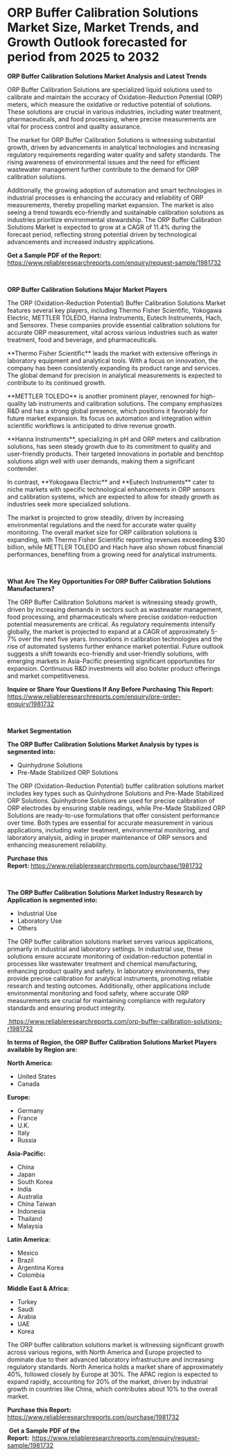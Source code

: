 <p><h1>ORP Buffer Calibration Solutions Market Size, Market Trends, and Growth Outlook forecasted for period from 2025 to 2032</h1></p><p><strong>ORP Buffer Calibration Solutions Market Analysis and Latest Trends</strong></p>
<p><p>ORP Buffer Calibration Solutions are specialized liquid solutions used to calibrate and maintain the accuracy of Oxidation-Reduction Potential (ORP) meters, which measure the oxidative or reductive potential of solutions. These solutions are crucial in various industries, including water treatment, pharmaceuticals, and food processing, where precise measurements are vital for process control and quality assurance. </p><p>The market for ORP Buffer Calibration Solutions is witnessing substantial growth, driven by advancements in analytical technologies and increasing regulatory requirements regarding water quality and safety standards. The rising awareness of environmental issues and the need for efficient wastewater management further contribute to the demand for ORP calibration solutions. </p><p>Additionally, the growing adoption of automation and smart technologies in industrial processes is enhancing the accuracy and reliability of ORP measurements, thereby propelling market expansion. The market is also seeing a trend towards eco-friendly and sustainable calibration solutions as industries prioritize environmental stewardship. The ORP Buffer Calibration Solutions Market is expected to grow at a CAGR of 11.4% during the forecast period, reflecting strong potential driven by technological advancements and increased industry applications.</p></p>
<p><strong>Get a Sample PDF of the Report:&nbsp;</strong> <a href="https://www.reliableresearchreports.com/enquiry/request-sample/1981732?utm_campaign=3192&utm_medium=2&utm_source=Github&utm_content=ia&utm_term=15042025&utm_id=orp-buffer-calibration-solutions">https://www.reliableresearchreports.com/enquiry/request-sample/1981732</a></p>
<p>&nbsp;</p>
<p><strong>ORP Buffer Calibration Solutions Major Market Players</strong></p>
<p><p>The ORP (Oxidation-Reduction Potential) Buffer Calibration Solutions Market features several key players, including Thermo Fisher Scientific, Yokogawa Electric, METTLER TOLEDO, Hanna Instruments, Eutech Instruments, Hach, and Sensorex. These companies provide essential calibration solutions for accurate ORP measurement, vital across various industries such as water treatment, food and beverage, and pharmaceuticals.</p><p>**Thermo Fisher Scientific** leads the market with extensive offerings in laboratory equipment and analytical tools. With a focus on innovation, the company has been consistently expanding its product range and services. The global demand for precision in analytical measurements is expected to contribute to its continued growth.</p><p>**METTLER TOLEDO** is another prominent player, renowned for high-quality lab instruments and calibration solutions. The company emphasizes R&D and has a strong global presence, which positions it favorably for future market expansion. Its focus on automation and integration within scientific workflows is anticipated to drive revenue growth.</p><p>**Hanna Instruments**, specializing in pH and ORP meters and calibration solutions, has seen steady growth due to its commitment to quality and user-friendly products. Their targeted innovations in portable and benchtop solutions align well with user demands, making them a significant contender.</p><p>In contrast, **Yokogawa Electric** and **Eutech Instruments** cater to niche markets with specific technological enhancements in ORP sensors and calibration systems, which are expected to allow for steady growth as industries seek more specialized solutions.</p><p>The market is projected to grow steadily, driven by increasing environmental regulations and the need for accurate water quality monitoring. The overall market size for ORP calibration solutions is expanding, with Thermo Fisher Scientific reporting revenues exceeding $30 billion, while METTLER TOLEDO and Hach have also shown robust financial performances, benefiting from a growing need for analytical instruments.</p></p>
<p>&nbsp;</p>
<p><strong>What Are The Key Opportunities For ORP Buffer Calibration Solutions Manufacturers?</strong></p>
<p><p>The ORP Buffer Calibration Solutions market is witnessing steady growth, driven by increasing demands in sectors such as wastewater management, food processing, and pharmaceuticals where precise oxidation-reduction potential measurements are critical. As regulatory requirements intensify globally, the market is projected to expand at a CAGR of approximately 5-7% over the next five years. Innovations in calibration technologies and the rise of automated systems further enhance market potential. Future outlook suggests a shift towards eco-friendly and user-friendly solutions, with emerging markets in Asia-Pacific presenting significant opportunities for expansion. Continuous R&D investments will also bolster product offerings and market competitiveness.</p></p>
<p><strong>Inquire or Share Your Questions If Any Before Purchasing This Report:</strong> <a href="https://www.reliableresearchreports.com/enquiry/pre-order-enquiry/1981732?utm_campaign=3192&utm_medium=2&utm_source=Github&utm_content=ia&utm_term=15042025&utm_id=orp-buffer-calibration-solutions">https://www.reliableresearchreports.com/enquiry/pre-order-enquiry/1981732</a></p>
<p>&nbsp;</p>
<p><strong>Market Segmentation</strong></p>
<p><strong>The ORP Buffer Calibration Solutions Market Analysis by types is segmented into:</strong></p>
<p><ul><li>Quinhydrone Solutions</li><li>Pre-Made Stabilized ORP Solutions</li></ul></p>
<p><p>The ORP (Oxidation-Reduction Potential) buffer calibration solutions market includes key types such as Quinhydrone Solutions and Pre-Made Stabilized ORP Solutions. Quinhydrone Solutions are used for precise calibration of ORP electrodes by ensuring stable readings, while Pre-Made Stabilized ORP Solutions are ready-to-use formulations that offer consistent performance over time. Both types are essential for accurate measurement in various applications, including water treatment, environmental monitoring, and laboratory analysis, aiding in proper maintenance of ORP sensors and enhancing measurement reliability.</p></p>
<p><strong>Purchase this Report:&nbsp;</strong><a href="https://www.reliableresearchreports.com/purchase/1981732?utm_campaign=3192&utm_medium=2&utm_source=Github&utm_content=ia&utm_term=15042025&utm_id=orp-buffer-calibration-solutions">https://www.reliableresearchreports.com/purchase/1981732</a></p>
<p>&nbsp;</p>
<p><strong>The ORP Buffer Calibration Solutions Market Industry Research by Application is segmented into:</strong></p>
<p><ul><li>Industrial Use</li><li>Laboratory Use</li><li>Others</li></ul></p>
<p><p>The ORP buffer calibration solutions market serves various applications, primarily in industrial and laboratory settings. In industrial use, these solutions ensure accurate monitoring of oxidation-reduction potential in processes like wastewater treatment and chemical manufacturing, enhancing product quality and safety. In laboratory environments, they provide precise calibration for analytical instruments, promoting reliable research and testing outcomes. Additionally, other applications include environmental monitoring and food safety, where accurate ORP measurements are crucial for maintaining compliance with regulatory standards and ensuring product integrity.</p></p>
<p><a href="https://www.reliableresearchreports.com/orp-buffer-calibration-solutions-r1981732?utm_campaign=3192&utm_medium=2&utm_source=Github&utm_content=ia&utm_term=15042025&utm_id=orp-buffer-calibration-solutions">&nbsp;https://www.reliableresearchreports.com/orp-buffer-calibration-solutions-r1981732</a></p>
<p><strong>In terms of Region, the ORP Buffer Calibration Solutions Market Players available by Region are:</strong></p>
<p>
    <p> <strong> North America: </strong>
        <ul>
            <li>United States</li>
            <li>Canada</li>
        </ul>
        </p> 
    <p> <strong> Europe: </strong>
        <ul>
            <li>Germany</li>
            <li>France</li>
            <li>U.K.</li>
            <li>Italy</li>
            <li>Russia</li>
        </ul>
        </p> 
    <p> <strong> Asia-Pacific: </strong>
        <ul>
            <li>China</li>
            <li>Japan</li>
            <li>South Korea</li>
            <li>India</li>
            <li>Australia</li>
            <li>China Taiwan</li>
            <li>Indonesia</li>
            <li>Thailand</li>
            <li>Malaysia</li>
        </ul>
        </p> 
    <p> <strong> Latin America: </strong>
        <ul>
            <li>Mexico</li>
            <li>Brazil</li>
            <li>Argentina Korea</li>
            <li>Colombia</li>
        </ul>
        </p> 
    <p> <strong> Middle East & Africa: </strong>
        <ul>
            <li>Turkey</li>
            <li>Saudi</li>
            <li>Arabia</li>
            <li>UAE</li>
            <li>Korea</li>
        </ul>
    </p>
    </p>
<p><p>The ORP buffer calibration solutions market is witnessing significant growth across various regions, with North America and Europe projected to dominate due to their advanced laboratory infrastructure and increasing regulatory standards. North America holds a market share of approximately 40%, followed closely by Europe at 30%. The APAC region is expected to expand rapidly, accounting for 20% of the market, driven by industrial growth in countries like China, which contributes about 10% to the overall market.</p></p>
<p><strong>Purchase this Report: </strong><a href="https://www.reliableresearchreports.com/purchase/1981732?utm_campaign=3192&utm_medium=2&utm_source=Github&utm_content=ia&utm_term=15042025&utm_id=orp-buffer-calibration-solutions">https://www.reliableresearchreports.com/purchase/1981732</a></p>
<p>&nbsp;<strong>Get a Sample PDF of the Report:&nbsp;&nbsp;</strong><a href="https://www.reliableresearchreports.com/enquiry/request-sample/1981732?utm_campaign=3192&utm_medium=2&utm_source=Github&utm_content=ia&utm_term=15042025&utm_id=orp-buffer-calibration-solutions">https://www.reliableresearchreports.com/enquiry/request-sample/1981732</a></p>
<p><strong></strong></p>
<p><p></p><p></p><p></p></p>